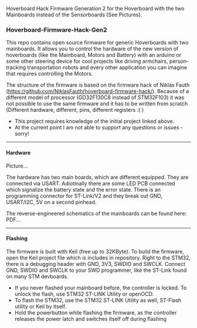 Hoverboard Hack Firmware Generation 2 for the Hoverboard with the two Mainboards instead of the Sensorboards (See Pictures).

### Hoverboard-Firmware-Hack-Gen2

This repo contains open source firmware for generic Hoverboards with two mainboards. It allows you to control the hardware of the new version of hoverboards (like the Mainboard, Motors and Battery) with an arduino or some other steering device for cool projects like driving armchairs, person-tracking transportation robots and every other application you can imagine that requires controlling the Motors.

The structure of the firmware is based on the firmware hack of Niklas Fauth (https://github.com/NiklasFauth/hoverboard-firmware-hack/). Because of a different model of processor (GD32F130C8 instead of STM32F103) it was not possible to use the same firmware and it has to be written from scratch (Different hardware, different, pins, different registers :( )

- This project requires knowledge of the initial project linked above.
- At the current point I am not able to support any questions or issues - sorry!

---

#### Hardware
Picture...

The hardware has two main boards, which are different equipped. They are connected via USART. Adiotinally there are some LED PCB connected which signalize the battery state and the error state. There is an programming connector for ST-Link/V2 and they break out GND, USART/I2C, 5V on a second pinhead.

The reverse-engineered schematics of the mainboards can be found here:
PDF...

---

#### Flashing
The firmware is built with Keil (free up to 32KByte). To build the firmware, open the Keil project file which is includes in repository. Right to the STM32, there is a debugging header with GND, 3V3, SWDIO and SWCLK. Connect GND, SWDIO and SWCLK to your SWD programmer, like the ST-Link found on many STM devboards.

- If you never flashed your mainboard before, the controller is locked. To unlock the flash, use STM32 ST-LINK Utility or openOCD.
- To flash the STM32, use the STM32 ST-LINK Utility as well, ST-Flash utility or Keil by itself.
- Hold the powerbutton while flashing the firmware, as the controller releases the power latch and switches itself off during flashing
